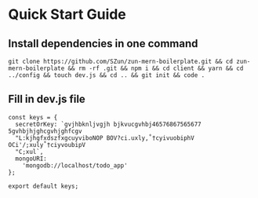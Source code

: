 # Quick Start Guide

## Install dependencies in one command

```
git clone https://github.com/SZun/zun-mern-boilerplate.git && cd zun-mern-boilerplate && rm -rf .git && npm i && cd client && yarn && cd ../config && touch dev.js && cd .. && git init && code .
```

## Fill in dev.js file

```
const keys = {
  secretOrKey: `gvjhbknljvgjh bjkvucgvhbj46576867565677 5gvhbjhjghcgvhjghfcgv
  "L:kjhgfxdszfxgcuyviboNOP BOV?ci.uxly,˚†cyivuobiphV OCi'/;xuly˚†ciyvoubipV
  "C;xul`,
  mongoURI:
    'mongodb://localhost/todo_app'
};

export default keys;
```
